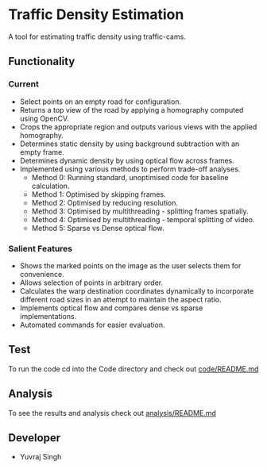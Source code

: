 # Traffic Density Estimation

A tool for estimating traffic density using traffic-cams.

## Functionality

### Current

- Select points on an empty road for configuration.
- Returns a top view of the road by applying a homography computed using OpenCV.
- Crops the appropriate region and outputs various views with the applied homography.
- Determines static density by using background subtraction with an empty frame.
- Determines dynamic density by using optical flow across frames.
- Implemented using various methods to perform trade-off analyses.
  - Method 0: Running standard, unoptimised code for baseline calculation.
  - Method 1: Optimised by skipping frames.
  - Method 2: Optimised by reducing resolution.
  - Method 3: Optimised by multithreading - splitting frames spatially.
  - Method 4: Optimised by multithreading - temporal splitting of video.
  - Method 5: Sparse vs Dense optical flow.

### Salient Features

- Shows the marked points on the image as the user selects them for convenience.
- Allows selection of points in arbitrary order.
- Calculates the warp destination coordinates dynamically to incorporate different road sizes in an attempt to maintain the aspect ratio.
- Implements optical flow and compares dense vs sparse implementations.
- Automated commands for easier evaluation.

## Test

To run the code cd into the Code directory and check out [code/README.md](code/README.md)

## Analysis

To see the results and analysis check out [analysis/README.md](analysis/README.md)

## Developer

- Yuvraj Singh 

